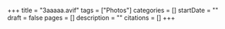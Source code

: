 +++
title = "3aaaaa.avif"
tags = ["Photos"]
categories = []
startDate = ""
draft = false
pages = []
description = ""
citations = []
+++
